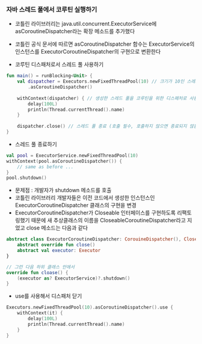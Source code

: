### 자바 스레드 풀에서 코루틴 실행하기

- 코틀린 라이브러리는 java.util.concurrent.ExecutorService에 asCoroutineDispatcher라는 확장 메소드를 추가했다
- 코틀린 공식 문서에 따르면 asCoroutineDispatcher 함수는 ExecutorService의 인스턴스를 ExecutorCoroutineDispatcher의 구현으로 변환한다

- 코루틴 디스패처로서 스레드 풀 사용하기
```kotlin
fun main() = runBlocking<Unit> {
    val dispatcher = Executors.newFixedThreadPool(10) // 크기가 10인 스레드 풀 생성
        .asCoroutineDispatcher()
    
    withContext(dispatcher) { // 생성한 스레드 풀을 코루틴을 위한 디스패처로 사용
        delay(100L)
        println(Thread.currentThread().name)
    }
    
    dispatcher.close() // 스레드 풀 종료 (호출 필수, 호출하지 않으면 종료되지 않음)
} 
```

- 스레드 풀 종료하기
```kotlin
val pool = ExecutorService.newFixedThreadPool(10)
withContext(pool.asCoroutineDispatcher()) {
    // same as before ...
}
pool.shutdown()
```
- 문제점 : 개발자가 shutdown 메소드를 호출
- 코틀린 라이브러리 개발자들은 이전 코드에서 생성한 인스턴스인 ExecutorCoroutineDispatcher 클래스의 구현을 변경
- ExecutorCoroutineDispatcher가 Closeable 인터페이스를 구현하도록 리팩토링했기 때문에 새 추상클래스의 이름을 CloseableCoroutineDispatcher라고 지었고 close 메소드는 다음과 같다
```kotlin
abstract class ExecutorCoroutineDispatcher: CorouineDispatcher(), Closeable {
    abstract override fun close()
    abstract val executor: Executor
}

// 그런 다음 하위 클래스 안에서
override fun cloase() {
    (executor as? ExecutorService)?.shutdown()
}
```

- use를 사용해서 디스패처 닫기
```kotlin
Executors.newFixedThreadPool(10).asCoroutineDispatcher().use {
    withContext(it) {
        delay(100L)
        println(Thread.currentThread().name)
    }
}
```
